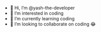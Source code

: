 - 👋 Hi, I’m @yash-the-developer
- 👀 I’m interested in coding
- 🌱 I’m currently learning coding
- 💞️ I’m looking to collaborate on coding 😂


<!---
yash-the-developer/yash-the-developer is a ✨ special ✨ repository because its `README.md` (this file) appears on your GitHub profile.
You can click the Preview link to take a look at your changes.
--->
